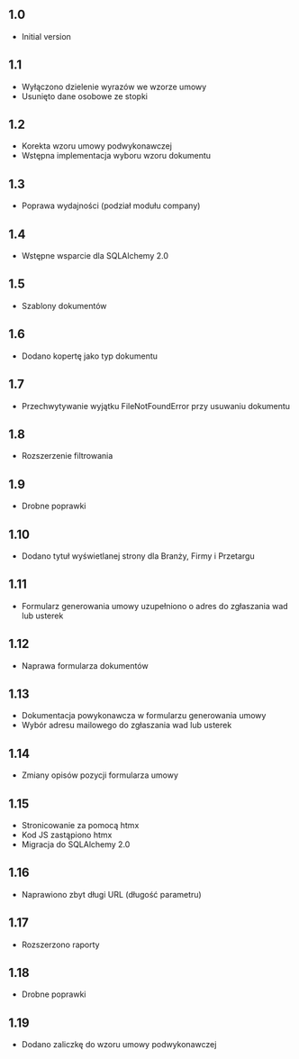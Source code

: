 1.0
---

-  Initial version

1.1
---

- Wyłączono dzielenie wyrazów we wzorze umowy
- Usunięto dane osobowe ze stopki

1.2
---

- Korekta wzoru umowy podwykonawczej
- Wstępna implementacja wyboru wzoru dokumentu

1.3
---

- Poprawa wydajności (podział modułu company)

1.4
---

- Wstępne wsparcie dla SQLAlchemy 2.0

1.5
---

- Szablony dokumentów

1.6
---

- Dodano kopertę jako typ dokumentu

1.7
---

- Przechwytywanie wyjątku FileNotFoundError przy usuwaniu dokumentu

1.8
---

- Rozszerzenie filtrowania

1.9
---

- Drobne poprawki

1.10
----

- Dodano tytuł wyświetlanej strony dla Branży, Firmy i Przetargu

1.11
----

- Formularz generowania umowy uzupełniono o adres do zgłaszania wad lub usterek

1.12
----

- Naprawa formularza dokumentów

1.13
----

- Dokumentacja powykonawcza w formularzu generowania umowy
- Wybór adresu mailowego do zgłaszania wad lub usterek

1.14
----

- Zmiany opisów pozycji formularza umowy

1.15
----

- Stronicowanie za pomocą htmx
- Kod JS zastąpiono htmx
- Migracja do SQLAlchemy 2.0

1.16
----

- Naprawiono zbyt długi URL (długość parametru)

1.17
----

- Rozszerzono raporty

1.18
----

- Drobne poprawki

1.19
----

- Dodano zaliczkę do wzoru umowy podwykonawczej